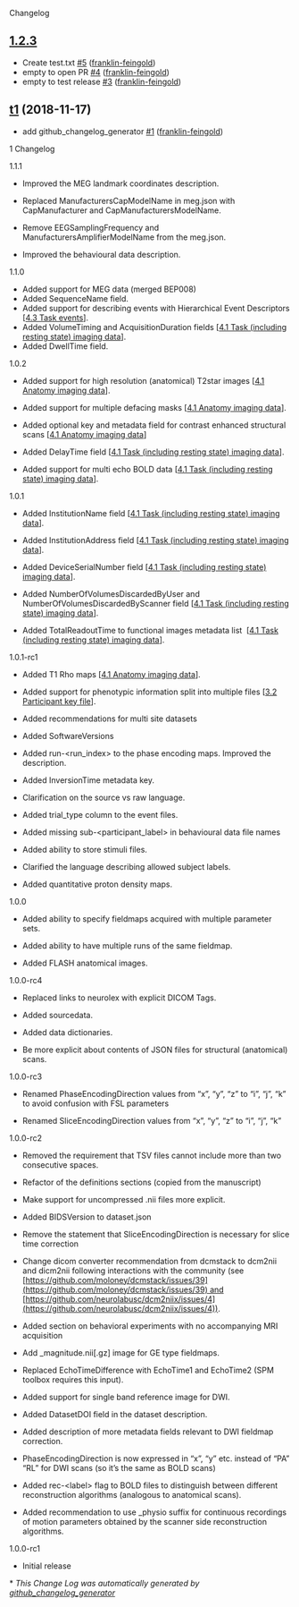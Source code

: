 Changelog

## [1.2.3](https://github.com/franklin-feingold/bids-specification-test/tree/HEAD)



- Create test.txt [\#5](https://github.com/franklin-feingold/bids-specification-test/pull/5) ([franklin-feingold](https://github.com/franklin-feingold))
- empty to open PR [\#4](https://github.com/franklin-feingold/bids-specification-test/pull/4) ([franklin-feingold](https://github.com/franklin-feingold))
- empty to test release [\#3](https://github.com/franklin-feingold/bids-specification-test/pull/3) ([franklin-feingold](https://github.com/franklin-feingold))

## [t1](https://github.com/franklin-feingold/bids-specification-test/tree/t1) (2018-11-17)


- add github\_changelog\_generator [\#1](https://github.com/franklin-feingold/bids-specification-test/pull/1) ([franklin-feingold](https://github.com/franklin-feingold))

1 Changelog

1.1.1

-   Improved the MEG landmark coordinates description.

-   Replaced ManufacturersCapModelName in meg.json with CapManufacturer and
CapManufacturersModelName.

-   Remove EEGSamplingFrequency and ManufacturersAmplifierModelName
from the meg.json.

-   Improved the behavioural data description.

1.1.0

- Added support for MEG data (merged BEP008)
- Added SequenceName field.
- Added support for describing events with Hierarchical Event Descriptors [[4.3 Task events](src/04-modality-specific-files/03-task-events.md)].
- Added VolumeTiming and AcquisitionDuration fields [[4.1 Task (including resting state) imaging data](src/04-modality-specific-files/01-magnetic-resonance-imaging-data.md#task-including-resting-state-imaging-data)].
- Added DwellTime field.

1.0.2

-   Added support for high resolution (anatomical) T2star images [[4.1 Anatomy imaging data](src/04-modality-specific-files/01-magnetic-resonance-imaging-data.md#anatomy-imaging-data)].

-   Added support for multiple defacing masks [[4.1 Anatomy imaging data](src/04-modality-specific-files/01-magnetic-resonance-imaging-data.md#anatomy-imaging-data)].

-   Added optional key and metadata field for contrast enhanced structural scans
[[4.1 Anatomy imaging data](src/04-modality-specific-files/01-magnetic-resonance-imaging-data.md#anatomy-imaging-data)]

-   Added DelayTime field [[4.1 Task (including resting state) imaging data](src/04-modality-specific-files/01-magnetic-resonance-imaging-data.md#task-including-resting-state-imaging-data)].

-   Added support for multi echo BOLD data [[4.1 Task (including resting state) imaging data](src/04-modality-specific-files/01-magnetic-resonance-imaging-data.md#task-including-resting-state-imaging-data)].

1.0.1

-   Added InstitutionName field [[4.1 Task (including resting state) imaging data](src/04-modality-specific-files/01-magnetic-resonance-imaging-data.md#task-including-resting-state-imaging-data)].

-   Added InstitutionAddress field [[4.1 Task (including resting state) imaging data](src/04-modality-specific-files/01-magnetic-resonance-imaging-data.md#task-including-resting-state-imaging-data)].

-   Added DeviceSerialNumber field [[4.1 Task (including resting state) imaging data](src/04-modality-specific-files/01-magnetic-resonance-imaging-data.md#task-including-resting-state-imaging-data)].

-   Added NumberOfVolumesDiscardedByUser and
   NumberOfVolumesDiscardedByScanner field [[4.1 Task (including
   resting state) imaging data](src/04-modality-specific-files/01-magnetic-resonance-imaging-data.md#task-including-resting-state-imaging-data)].

-   Added TotalReadoutTime to functional images metadata list
    [[4.1 Task (including resting state) imaging
   data](src/04-modality-specific-files/01-magnetic-resonance-imaging-data.md#task-including-resting-state-imaging-data)].

1.0.1-rc1

-   Added T1 Rho maps [[4.1 Anatomy imaging
   data](src/04-modality-specific-files/01-magnetic-resonance-imaging-data.md#anatomy-imaging-data)].

-   Added support for phenotypic information split into multiple files
   [[3.2 Participant key file](src/03-modality-agnostic-files.md#participants-file)].

-   Added recommendations for multi site datasets

-   Added SoftwareVersions

-   Added run-&lt;run_index&gt; to the phase encoding
   maps. Improved the description.

-   Added InversionTime metadata key.

-   Clarification on the source vs raw language.

-   Added trial_type column to the event files.

-   Added missing sub-&lt;participant_label&gt; in
   behavioural data file names

-   Added ability to store stimuli files.

-   Clarified the language describing allowed subject labels.

-   Added quantitative proton density maps.

1.0.0

-   Added ability to specify fieldmaps acquired with multiple parameter
   sets.

-   Added ability to have multiple runs of the same fieldmap.

-   Added FLASH anatomical images.

1.0.0-rc4

-   Replaced links to neurolex with explicit DICOM Tags.

-   Added sourcedata.

-   Added data dictionaries.

-   Be more explicit about contents of JSON files for structural
   (anatomical) scans.

1.0.0-rc3

-   Renamed PhaseEncodingDirection values from “x”, “y”,
   “z” to “i”, “j”, “k” to avoid confusion with FSL parameters

-   Renamed SliceEncodingDirection values from “x”, “y”,
   “z” to “i”, “j”, “k”

1.0.0-rc2

-   Removed the requirement that TSV files cannot include more than two
   consecutive spaces.

-   Refactor of the definitions sections (copied from the
   manuscript)

-   Make support for uncompressed .nii files more explicit.

-   Added BIDSVersion to dataset.json

-   Remove the statement that SliceEncodingDirection is
   necessary for slice time correction

-   Change dicom converter recommendation from dcmstack to dcm2nii and
   dicm2nii following interactions with the community (see
   [https://github.com/moloney/dcmstack/issues/39](https://github.com/moloney/dcmstack/issues/39) and
   [https://github.com/neurolabusc/dcm2niix/issues/4](https://github.com/neurolabusc/dcm2niix/issues/4)).

-   Added section on behavioral experiments with no accompanying MRI
   acquisition

-   Add \_magnitude.nii\[.gz\] image for GE type
   fieldmaps.

-   Replaced EchoTimeDifference with
   EchoTime1 and EchoTime2 (SPM toolbox
   requires this input).

-   Added support for single band reference image for DWI.

-   Added DatasetDOI field in the dataset
   description.

-   Added description of more metadata fields relevant to DWI fieldmap
   correction.

-   PhaseEncodingDirection is now expressed in “x”, “y” etc. instead of “PA”
“RL” for DWI scans
(so it’s the same as BOLD scans)

-   Added rec-&lt;label&gt; flag to BOLD files to
   distinguish
   between different reconstruction algorithms
   (analogous to anatomical scans).

-   Added recommendation to use \_physio suffix for continuous recordings
of motion
parameters obtained by
the scanner side reconstruction algorithms.

1.0.0-rc1

- Initial release


\* *This Change Log was automatically generated by [github_changelog_generator](https://github.com/skywinder/Github-Changelog-Generator)*
